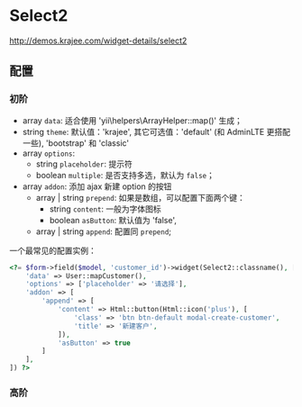 # Select2

http://demos.krajee.com/widget-details/select2

## 配置

### 初阶

- array `data`: 适合使用 'yii\helpers\ArrayHelper::map()' 生成；
- string `theme`: 默认值：'krajee', 其它可选值：'default' (和 AdminLTE 更搭配一些), 'bootstrap' 和 'classic'
- array `options`: 
    - string `placeholder`: 提示符
    - boolean `multiple`: 是否支持多选，默认为 `false`；
- array `addon`: 添加 ajax 新建 option 的按钮
    - array | string `prepend`: 如果是数组，可以配置下面两个键：
        - string `content`: 一般为字体图标
        - boolean `asButton`: 默认值为 'false',
    - array | string `append`: 配置同 `prepend`;

一个最常见的配置实例：

```php
<?= $form->field($model, 'customer_id')->widget(Select2::classname(), [
    'data' => User::mapCustomer(),
    'options' => ['placeholder' => '请选择'],
    'addon' => [
        'append' => [
            'content' => Html::button(Html::icon('plus'), [
                'class' => 'btn btn-default modal-create-customer', 
                'title' => '新建客户', 
            ]),
            'asButton' => true
        ]
    ],
]) ?>
```

### 高阶
